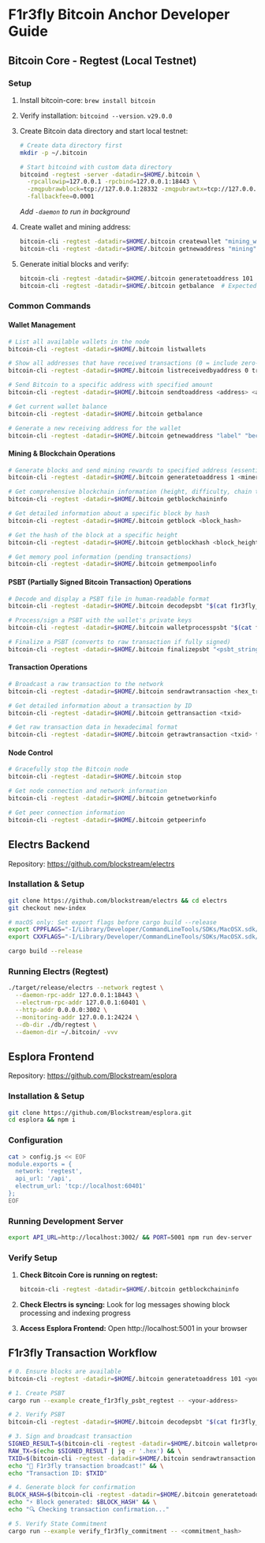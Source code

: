 # F1r3fly Bitcoin Anchor Developer Guide

## Bitcoin Core - Regtest (Local Testnet)

### Setup
1. Install bitcoin-core: `brew install bitcoin`
2. Verify installation: `bitcoind --version`. `v29.0.0`
3. Create Bitcoin data directory and start local testnet:
   ```bash
   # Create data directory first
   mkdir -p ~/.bitcoin
   
   # Start bitcoind with custom data directory
   bitcoind -regtest -server -datadir=$HOME/.bitcoin \
     -rpcallowip=127.0.0.1 -rpcbind=127.0.0.1:18443 \
     -zmqpubrawblock=tcp://127.0.0.1:28332 -zmqpubrawtx=tcp://127.0.0.1:28333 \
     -fallbackfee=0.0001
   ```
   *Add `-daemon` to run in background*

4. Create wallet and mining address:
   ```bash
   bitcoin-cli -regtest -datadir=$HOME/.bitcoin createwallet "mining_wallet"
   bitcoin-cli -regtest -datadir=$HOME/.bitcoin getnewaddress "mining" "bech32"
   ```

5. Generate initial blocks and verify:
   ```bash
   bitcoin-cli -regtest -datadir=$HOME/.bitcoin generatetoaddress 101 <your-bcrt1q-address>
   bitcoin-cli -regtest -datadir=$HOME/.bitcoin getbalance  # Expected: 50.00000000
   ```

### Common Commands

#### Wallet Management
```bash
# List all available wallets in the node
bitcoin-cli -regtest -datadir=$HOME/.bitcoin listwallets

# Show all addresses that have received transactions (0 = include zero-confirmation, true = include empty addresses)
bitcoin-cli -regtest -datadir=$HOME/.bitcoin listreceivedbyaddress 0 true

# Send Bitcoin to a specific address with specified amount
bitcoin-cli -regtest -datadir=$HOME/.bitcoin sendtoaddress <address> <amount>

# Get current wallet balance
bitcoin-cli -regtest -datadir=$HOME/.bitcoin getbalance

# Generate a new receiving address for the wallet
bitcoin-cli -regtest -datadir=$HOME/.bitcoin getnewaddress "label" "bech32"
```

#### Mining & Blockchain Operations
```bash
# Generate blocks and send mining rewards to specified address (essential for regtest)
bitcoin-cli -regtest -datadir=$HOME/.bitcoin generatetoaddress 1 <miner_address>

# Get comprehensive blockchain information (height, difficulty, chain tips, etc.)
bitcoin-cli -regtest -datadir=$HOME/.bitcoin getblockchaininfo

# Get detailed information about a specific block by hash
bitcoin-cli -regtest -datadir=$HOME/.bitcoin getblock <block_hash>

# Get the hash of the block at a specific height
bitcoin-cli -regtest -datadir=$HOME/.bitcoin getblockhash <block_height>

# Get memory pool information (pending transactions)
bitcoin-cli -regtest -datadir=$HOME/.bitcoin getmempoolinfo
```

#### PSBT (Partially Signed Bitcoin Transaction) Operations
```bash
# Decode and display a PSBT file in human-readable format
bitcoin-cli -regtest -datadir=$HOME/.bitcoin decodepsbt "$(cat f1r3fly_transaction_<address_prefix>.psbt)"

# Process/sign a PSBT with the wallet's private keys
bitcoin-cli -regtest -datadir=$HOME/.bitcoin walletprocesspsbt "$(cat f1r3fly_transaction_<address_prefix>.psbt)"

# Finalize a PSBT (converts to raw transaction if fully signed)
bitcoin-cli -regtest -datadir=$HOME/.bitcoin finalizepsbt "<psbt_string>"
```

#### Transaction Operations
```bash
# Broadcast a raw transaction to the network
bitcoin-cli -regtest -datadir=$HOME/.bitcoin sendrawtransaction <hex_transaction>

# Get detailed information about a transaction by ID
bitcoin-cli -regtest -datadir=$HOME/.bitcoin gettransaction <txid>

# Get raw transaction data in hexadecimal format
bitcoin-cli -regtest -datadir=$HOME/.bitcoin getrawtransaction <txid> true
```

#### Node Control
```bash
# Gracefully stop the Bitcoin node
bitcoin-cli -regtest -datadir=$HOME/.bitcoin stop

# Get node connection and network information
bitcoin-cli -regtest -datadir=$HOME/.bitcoin getnetworkinfo

# Get peer connection information
bitcoin-cli -regtest -datadir=$HOME/.bitcoin getpeerinfo
```

## Electrs Backend

Repository: https://github.com/blockstream/electrs

### Installation & Setup

```bash
git clone https://github.com/blockstream/electrs && cd electrs
git checkout new-index

# macOS only: Set export flags before cargo build --release
export CPPFLAGS="-I/Library/Developer/CommandLineTools/SDKs/MacOSX.sdk/usr/include/c++/v1"
export CXXFLAGS="-I/Library/Developer/CommandLineTools/SDKs/MacOSX.sdk/usr/include/c++/v1"

cargo build --release
```

### Running Electrs (Regtest)

```bash
./target/release/electrs --network regtest \
  --daemon-rpc-addr 127.0.0.1:18443 \
  --electrum-rpc-addr 127.0.0.1:60401 \
  --http-addr 0.0.0.0:3002 \
  --monitoring-addr 127.0.0.1:24224 \
  --db-dir ./db/regtest \
  --daemon-dir ~/.bitcoin/ -vvv
```

## Esplora Frontend

Repository: https://github.com/Blockstream/esplora

### Installation & Setup

```bash
git clone https://github.com/Blockstream/esplora.git
cd esplora && npm i
```

### Configuration

```bash
cat > config.js << EOF
module.exports = {
  network: 'regtest',
  api_url: '/api',
  electrum_url: 'tcp://localhost:60401'
};
EOF
```

### Running Development Server

```bash
export API_URL=http://localhost:3002/ && PORT=5001 npm run dev-server
```

### Verify Setup
1. **Check Bitcoin Core is running on regtest:**
   ```bash
   bitcoin-cli -regtest -datadir=$HOME/.bitcoin getblockchaininfo
   ```

2. **Check Electrs is syncing:**
   Look for log messages showing block processing and indexing progress

3. **Access Esplora Frontend:**
   Open http://localhost:5001 in your browser

## F1r3fly Transaction Workflow

```bash
# 0. Ensure blocks are available
bitcoin-cli -regtest -datadir=$HOME/.bitcoin generatetoaddress 101 <your-address>

# 1. Create PSBT
cargo run --example create_f1r3fly_psbt_regtest -- <your-address>

# 2. Verify PSBT
bitcoin-cli -regtest -datadir=$HOME/.bitcoin decodepsbt "$(cat f1r3fly_transaction_<address_prefix>.psbt)"

# 3. Sign and broadcast transaction
SIGNED_RESULT=$(bitcoin-cli -regtest -datadir=$HOME/.bitcoin walletprocesspsbt "$(cat f1r3fly_transaction_<address_prefix>.psbt)") && \
RAW_TX=$(echo $SIGNED_RESULT | jq -r '.hex') && \
TXID=$(bitcoin-cli -regtest -datadir=$HOME/.bitcoin sendrawtransaction $RAW_TX) && \
echo "🎉 F1r3fly transaction broadcast!" && \
echo "Transaction ID: $TXID"

# 4. Generate block for confirmation
BLOCK_HASH=$(bitcoin-cli -regtest -datadir=$HOME/.bitcoin generatetoaddress 1 <your-address>) && \
echo "⚡ Block generated: $BLOCK_HASH" && \
echo "🔍 Checking transaction confirmation..."

# 5. Verify State Commitment
cargo run --example verify_f1r3fly_commitment -- <commitment_hash>
``` 